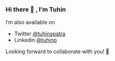 ### Hi there 👋 , I’m Tuhin


I’m also available on 
- Twitter [@tuhinspatra](https://twitter.com/tuhinspatra)
- Linkedin [@tuhinp](https://www.linkedin.com/in/tuhinp/)


Looking forward to collaborate with you! 👯 


<!--
**tuhinspatra/tuhinspatra** is a ✨ _special_ ✨ repository because its `README.md` (this file) appears on your GitHub profile.

Here are some ideas to get you started:


-->
